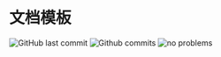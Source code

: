 # 文档模板

![GitHub last commit](https://badgen.net/github/last-commit/Meng2025/doc-pages/main)
![Github commits](https://badgen.net/github/commits/Meng2025/doc-pages/main)
![no problems](https://badgen.net/badge/no/problems/red)





